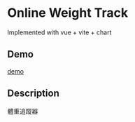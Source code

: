 # Online Weight Track
Implemented with vue + vite + chart

## Demo
[demo](https://littleplumule.github.io/online-weight-track/)

## Description
體重追蹤器
